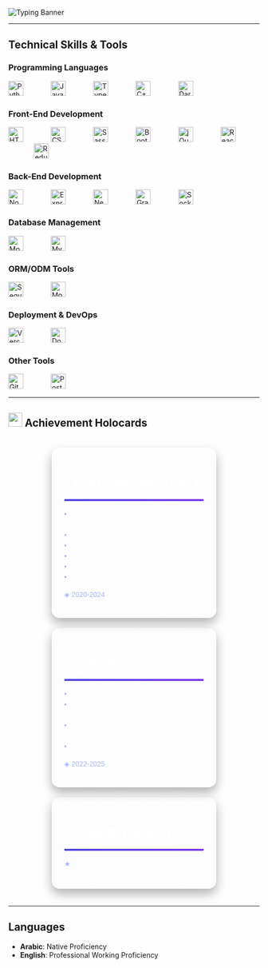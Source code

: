 
  
  ![Typing Banner](https://readme-typing-svg.demolab.com?font=Fira+Code&weight=700&size=35&duration=2000&pause=1500&color=ffc2d1&width=1000&lines=Hi,+I'm+Raneem+Elmahdy!;I'm+Software+Engineer;Backend+Development+Specialist;Node.js+%7C+Express+%7C+NestJS)



---

## Technical Skills & Tools

### Programming Languages  

  <img src="https://cdn.jsdelivr.net/gh/devicons/devicon/icons/python/python-original.svg" width="30" alt="Python" /> &nbsp;&nbsp;&nbsp;&nbsp;&nbsp;&nbsp;&nbsp;&nbsp;&nbsp;&nbsp;&nbsp;&nbsp;
  <img src="https://cdn.jsdelivr.net/gh/devicons/devicon/icons/javascript/javascript-original.svg" width="30" alt="JavaScript" /> &nbsp;&nbsp;&nbsp;&nbsp;&nbsp;&nbsp;&nbsp;&nbsp;&nbsp;&nbsp;&nbsp;&nbsp;
  <img src="https://cdn.jsdelivr.net/gh/devicons/devicon/icons/typescript/typescript-original.svg" width="30" alt="TypeScript" /> &nbsp;&nbsp;&nbsp;&nbsp;&nbsp;&nbsp;&nbsp;&nbsp;&nbsp;&nbsp;&nbsp;&nbsp;
  <img src="https://cdn.jsdelivr.net/gh/devicons/devicon/icons/cplusplus/cplusplus-original.svg" width="30" alt="C++" /> &nbsp;&nbsp;&nbsp;&nbsp;&nbsp;&nbsp;&nbsp;&nbsp;&nbsp;&nbsp;&nbsp;&nbsp;
  <img src="https://cdn.jsdelivr.net/gh/devicons/devicon/icons/dart/dart-original.svg" width="30" alt="Dart" />


### Front-End Development  

  <img src="https://cdn.jsdelivr.net/gh/devicons/devicon/icons/html5/html5-original.svg" width="30" alt="HTML5" /> &nbsp;&nbsp;&nbsp;&nbsp;&nbsp;&nbsp;&nbsp;&nbsp;&nbsp;&nbsp;&nbsp;&nbsp;
  <img src="https://cdn.jsdelivr.net/gh/devicons/devicon/icons/css3/css3-original.svg" width="30" alt="CSS3" /> &nbsp;&nbsp;&nbsp;&nbsp;&nbsp;&nbsp;&nbsp;&nbsp;&nbsp;&nbsp;&nbsp;&nbsp;
  <img src="https://cdn.jsdelivr.net/gh/devicons/devicon/icons/sass/sass-original.svg" width="30" alt="Sass" /> &nbsp;&nbsp;&nbsp;&nbsp;&nbsp;&nbsp;&nbsp;&nbsp;&nbsp;&nbsp;&nbsp;&nbsp;
  <img src="https://cdn.jsdelivr.net/gh/devicons/devicon/icons/bootstrap/bootstrap-original.svg" width="30" alt="Bootstrap" /> &nbsp;&nbsp;&nbsp;&nbsp;&nbsp;&nbsp;&nbsp;&nbsp;&nbsp;&nbsp;&nbsp;&nbsp;
  <img src="https://cdn.jsdelivr.net/gh/devicons/devicon/icons/jquery/jquery-original.svg" width="30" alt="jQuery" /> &nbsp;&nbsp;&nbsp;&nbsp;&nbsp;&nbsp;&nbsp;&nbsp;&nbsp;&nbsp;&nbsp;&nbsp;
  <img src="https://cdn.jsdelivr.net/gh/devicons/devicon/icons/react/react-original.svg" width="30" alt="React" /> &nbsp;&nbsp;&nbsp;&nbsp;&nbsp;&nbsp;&nbsp;&nbsp;&nbsp;&nbsp;&nbsp;&nbsp;
  <img src="https://cdn.jsdelivr.net/gh/devicons/devicon/icons/redux/redux-original.svg" width="30" alt="Redux" />


### Back-End Development  

  <img src="https://cdn.jsdelivr.net/gh/devicons/devicon/icons/nodejs/nodejs-original.svg" width="30" alt="Node.js" /> &nbsp;&nbsp;&nbsp;&nbsp;&nbsp;&nbsp;&nbsp;&nbsp;&nbsp;&nbsp;&nbsp;&nbsp;
  <img src="https://cdn.jsdelivr.net/gh/devicons/devicon/icons/express/express-original.svg" width="30" alt="Express.js" /> &nbsp;&nbsp;&nbsp;&nbsp;&nbsp;&nbsp;&nbsp;&nbsp;&nbsp;&nbsp;&nbsp;&nbsp;
  <img src="https://cdn.jsdelivr.net/gh/devicons/devicon@latest/icons/nestjs/nestjs-original.svg" width="30" alt="NestJS" /> &nbsp;&nbsp;&nbsp;&nbsp;&nbsp;&nbsp;&nbsp;&nbsp;&nbsp;&nbsp;&nbsp;&nbsp;
  <img src="https://cdn.jsdelivr.net/gh/devicons/devicon/icons/graphql/graphql-plain.svg" width="30" alt="GraphQL" /> &nbsp;&nbsp;&nbsp;&nbsp;&nbsp;&nbsp;&nbsp;&nbsp;&nbsp;&nbsp;&nbsp;&nbsp;
  <img src="https://cdn.jsdelivr.net/gh/devicons/devicon/icons/socketio/socketio-original.svg" width="30" alt="Socket.IO" />


### Database Management  

  <img src="https://cdn.jsdelivr.net/gh/devicons/devicon/icons/mongodb/mongodb-original.svg" width="30" alt="MongoDB" /> &nbsp;&nbsp;&nbsp;&nbsp;&nbsp;&nbsp;&nbsp;&nbsp;&nbsp;&nbsp;&nbsp;&nbsp;
  <img src="https://cdn.jsdelivr.net/gh/devicons/devicon/icons/mysql/mysql-original.svg" width="30" alt="MySQL" />


### ORM/ODM Tools  

  <img src="https://cdn.jsdelivr.net/gh/devicons/devicon/icons/sequelize/sequelize-original.svg" width="30" alt="Sequelize" /> &nbsp;&nbsp;&nbsp;&nbsp;&nbsp;&nbsp;&nbsp;&nbsp;&nbsp;&nbsp;&nbsp;&nbsp;
  <img src="https://cdn.jsdelivr.net/gh/devicons/devicon/icons/mongoose/mongoose-original.svg" width="30" alt="Mongoose" />


### Deployment & DevOps  

  <img src="https://cdn.jsdelivr.net/gh/devicons/devicon@latest/icons/vercel/vercel-original.svg" width="30" alt="Vercel" /> &nbsp;&nbsp;&nbsp;&nbsp;&nbsp;&nbsp;&nbsp;&nbsp;&nbsp;&nbsp;&nbsp;&nbsp;
  <img src="https://cdn.jsdelivr.net/gh/devicons/devicon/icons/docker/docker-original.svg" width="30" alt="Docker" />

### Other Tools  

  <img src="https://cdn.jsdelivr.net/gh/devicons/devicon/icons/git/git-original.svg" width="30" alt="Git" /> &nbsp;&nbsp;&nbsp;&nbsp;&nbsp;&nbsp;&nbsp;&nbsp;&nbsp;&nbsp;&nbsp;&nbsp;
  <img src="https://cdn.jsdelivr.net/gh/devicons/devicon/icons/postman/postman-original.svg" width="30" alt="Postman" />


---
## <img src="https://img.icons8.com/fluency/48/000000/3d-rotate.png" width="28"/> Achievement Holocards

<div style="display: flex; justify-content: center; align-items: center; flex-wrap: wrap; gap: 20px; max-width: 1000px; margin: 0 auto; padding: 20px;">
  
  <!-- Academic Record Card -->
  <div style="background: linear-gradient(145deg, rgba(255,255,255,0.1), rgba(255,255,255,0.05)); border: 1px solid rgba(255,255,255,0.2); border-radius: 16px; padding: 24px; width: 280px; color: #ffffff; font-family: Arial, sans-serif; box-shadow: 0 10px 20px rgba(0,0,0,0.3);">
    <h2 style="font-size: 1.5rem; font-weight: 600; margin-bottom: 16px;">[ ACADEMIC RECORD ]</h2>
    <div style="background: linear-gradient(to right, #4f46e5, #7c3aed); height: 4px; border-radius: 2px; margin-bottom: 16px;"></div>
    <ul style="list-style: none; padding: 0; font-size: 0.875rem; line-height: 1.5;">
      <li><span style="color: #a5b4fc;">•</span> Institution: Faculty of Computers and Informatics, Suez Canal University</li>
      <li><span style="color: #a5b4fc;">•</span> GPA: 3.61</li>
      <li><span style="color: #a5b4fc;">•</span> Grade: Excellent With Honor</li>
      <li><span style="color: #a5b4fc;">•</span> Graduation Project: Excellent</li>
      <li><span style="color: #a5b4fc;">•</span> Rank: 2nd in the college and department</li>
      <li><span style="color: #a5b4fc;">•</span> Percentage: 93.68%</li>
    </ul>
    <p style="color: #a5b4fc; margin-top: 16px; font-size: 0.875rem;">◈ 2020-2024</p>
  </div>

  <!-- Certifications Card -->
  <div style="background: linear-gradient(145deg, rgba(255,255,255,0.1), rgba(255,255,255,0.05)); border: 1px solid rgba(255,255,255,0.2); border-radius: 16px; padding: 24px; width: 280px; color: #ffffff; font-family: Arial, sans-serif; box-shadow: 0 10px 20px rgba(0,0,0,0.3);">
    <h2 style="font-size: 1.5rem; font-weight: 600; margin-bottom: 16px;">[ CERTIFICATIONS ]</h2>
    <div style="background: linear-gradient(to right, #4f46e5, #7c3aed); height: 4px; border-radius: 2px; margin-bottom: 16px;"></div>
    <ul style="list-style: none; padding: 0; font-size: 0.875rem; line-height: 1.5;">
      <li><span style="color: #a5b4fc;">•</span> AI Fundamentals – Elmasria (2022)</li>
      <li><span style="color: #a5b4fc;">•</span> Backend Development – Route Academy (2025)</li>
      <li><span style="color: #a5b4fc;">•</span> Frontend Development – Route Academy (2023)</li>
      <li><span style="color: #a5b4fc;">•</span> Problem Solving – Coach Academy (2022)</li>
    </ul>
    <p style="color: #a5b4fc; margin-top: 16px; font-size: 0.875rem;">◈ 2022-2025</p>
  </div>

  <!-- Competitions Card -->
  <div style="background: linear-gradient(145deg, rgba(255,255,255,0.1), rgba(255,255,255,0.05)); border: 1px solid rgba(255,255,255,0.2); border-radius: 16px; padding: 24px; width: 280px; color: #ffffff; font-family: Arial, sans-serif; box-shadow: 0 10px 20px rgba(0,0,0,0.3);">
    <h2 style="font-size: 1.5rem; font-weight: 600; margin-bottom: 16px;">[ COMPETITIONS ]</h2>
    <div style="background: linear-gradient(to right, #4f46e5, #7c3aed); height: 4px; border-radius: 2px; margin-bottom: 16px;"></div>
    <ul style="list-style: none; padding: 0; font-size: 0.875rem; line-height: 1.5;">
      <li><span style="color: #a5b4fc;">★</span> ECPC Qualifications (2022-2023)</li>
    </ul>
  </div>

</div>

---

## Languages  

- **Arabic**: Native Proficiency
- **English**: Professional Working Proficiency
